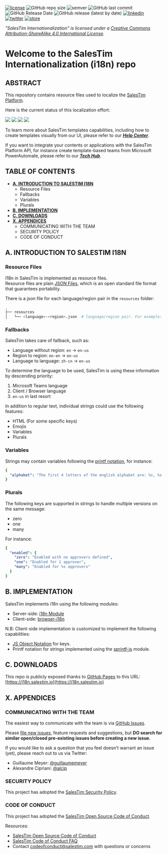 [![license](https://img.shields.io/badge/License-CC%20BY--SA%204.0-yellow?style=flat)](https://creativecommons.org/licenses/by-sa/4.0/)
![GitHub repo size](https://img.shields.io/github/repo-size/salestim/internationalization)
![semver](https://img.shields.io/badge/semver-2.0.0-green?style=flat)
![GitHub last commit](https://img.shields.io/github/last-commit/salestim/internationalization)
![GitHub Release Date](https://img.shields.io/github/release-date/salestim/internationalization)
![GitHub release (latest by date)](https://img.shields.io/github/v/release/salestim/internationalization)
[![linkedin](https://img.shields.io/badge/follow-@salestim-blue?logo=linkedin&logoColor=white)](https://www.linkedin.com/company/salestim/)
[![twitter](https://img.shields.io/badge/follow-@salestim-blue?logo=twitter&logoColor=white)](https://twitter.com/intent/follow?screen_name=salestimcrm)
[![store](https://img.shields.io/badge/visit-SalesTim%20Template%20Store-black?logo=microsoft-teams&logoColor=white)](https://store.salestim.com)

*"SalesTim Internationalization" is licensed under a [Creative Commons Attribution-ShareAlike 4.0 International License](http://creativecommons.org/licenses/by-sa/4.0/).*

# Welcome to the SalesTim Internationalization (i18n) repo

## ABSTRACT

This repository contains resource files used to localize the [SalesTim Platform](https://www.salestim.com).  

Here is the current status of this localization effort:  

[![](https://img.shields.io/static/v1?label=en-us&message=100%&color=success)](https://github.com/SalesTim/internationalization/blob/master/resources/en-us.json)
[![](https://img.shields.io/static/v1?label=fr-fr&message=100%&color=success)](https://github.com/SalesTim/internationalization/blob/master/resources/fr-fr.json)
[![](https://img.shields.io/static/v1?label=es-es&message=90%&color=important)](https://github.com/SalesTim/internationalization/blob/master/resources/es-es.json)
[![](https://img.shields.io/static/v1?label=de-de&message=0%&color=informational)](https://github.com/SalesTim/internationalization/blob/master/resources/de-de.json)

To learn more about SalesTim templates capabilities, including how to create templates visually from our UI, please refer to our ***[Help Center](https://help.salestim.com/)***.

If you want to integrate your contents or applications with the SalesTim Platform API, for instance create template-based teams from Microsoft PowerAutomate, please refer to our ***[Tech Hub](https://developers.salestim.com/)***.

## TABLE OF CONTENTS

- **[A. INTRODUCTION TO SALESTIM I18N](#a-introduction-to-salestim-i18n)**
  - Resource Files
  - Fallbacks
  - Variables
  - Plurals
- **[B. IMPLEMENTATION](#b-implementation)**
- **[C. DOWNLOADS](#c-downloads)**
- **[X. APPENDICES](#x-appendices)**
  - COMMUNICATING WITH THE TEAM
  - SECURITY POLICY
  - CODE OF CONDUCT

## A. INTRODUCTION TO SALESTIM I18N

### Resource Files

I18n in SalesTim is implemented as resource files.  
Resource files are plain [JSON Files](https://en.wikipedia.org/wiki/JSON), which is an open standard file format that guarantees portability.  

There is a json file for each language/region pair in the `resources` folder:
```sh
.
├── resources
│   └── <language>-<region>.json  # language/region pair. For example: "en-us".
```

### Fallbacks

SalesTim takes care of fallback, such as:
- Language without region: ```en``` -> ```en-us```
- Region to region: ```en-en``` -> ```en-us```
- Language to language: ```zh-cn``` -> ```en-us```

To determine the language to be used, SalesTim is using these information by descending priority:
1. Microsoft Teams language
2. Client / Browser language
3. ``` en-us ``` in last resort

In addition to regular text, individual strings could use the following features:
- HTML (For some specific keys)
- Emojis
- Variables
- Plurals

### Variables

Strings may contain variables following the [printf notation](https://en.wikipedia.org/wiki/Printf_format_string), for instance:
```yaml
{
  "alphabet": "The first 4 letters of the english alphabet are: %s, %s, %s and %s"
}
```

### Plurals

The following keys are supported in strings to handle multiple versions on the same message:
* zero
* one
* many

For instance:
```yaml
{
  "enabled": {
    "zero": "Enabled with no approvers defined",
    "one": "Enabled for 1 approver",
    "many": "Enabled for %s approvers"
  }
}
```

## B. IMPLEMENTATION

SalesTim implements i18n using the following modules:
- Server-side: [i18n Module](https://www.npmjs.com/package/i18n)
- Client-side: [browser-i18n](https://www.npmjs.com/package/browser-i18n)

N.B: Client-side implementation is customized to implement the following capabilities:
- [JS Object Notation](https://en.wikipedia.org/wiki/JSON) for keys.
- Printf notation for strings implemented using the [sprintf-js](https://www.npmjs.com/package/sprintf-js) module.

## C. DOWNLOADS

This repo is publicly exposed thanks to [GitHub Pages](https://pages.github.com/) to this URL: [https://i18n.salestim.io](https://i18n.salestim.io)

## X. APPENDICES

### COMMUNICATING WITH THE TEAM

The easiest way to communicate with the team is via [GitHub Issues](https://github.com/SalesTim/internationalization/issues/).

Please [file new issues](https://github.com/SalesTim/internationalization/issues/new/choose), feature requests and suggestions, but **DO search for similar open/closed pre-existing issues before creating a new issue.**

If you would like to ask a question that you feel doesn't warrant an issue (yet), please reach out to us via Twitter:

- Guillaume Meyer: [@guillaumemeyer](https://twitter.com/guillaumemeyer)
- Alexandre Cipriani: [@alcip](https://twitter.com/alcip)

### SECURITY POLICY

This project has adopted the [SalesTim Security Policy](https://developers.salestim.com/platform/securitypolicy.html).

### CODE OF CONDUCT

This project has adopted the [SalesTim Open Source Code of Conduct](https://codeofconduct.salestim.com).

Resources:
- [SalesTim Open Source Code of Conduct](https://codeofconduct.salestim.com/)
- [SalesTim Code of Conduct FAQ](https://codeofconduct.salestim.com/faq/)
- Contact [codeofconduct@salestim.com](mailto:codeofconduct@salestim.com) with questions or concerns
